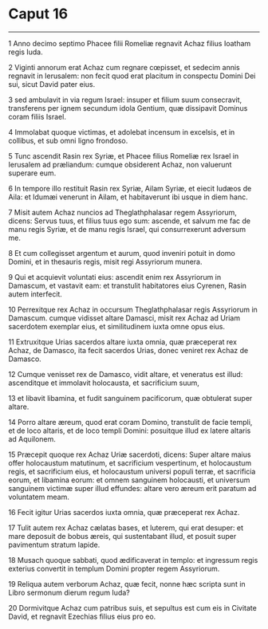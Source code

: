 # Caput 16

***

1 Anno decimo septimo Phacee filii Romeliæ regnavit Achaz filius Ioatham regis Iuda.

2 Viginti annorum erat Achaz cum regnare cœpisset, et sedecim annis regnavit in Ierusalem: non fecit quod erat placitum in conspectu Domini Dei sui, sicut David pater eius.

3 sed ambulavit in via regum Israel: insuper et filium suum consecravit, transferens per ignem secundum idola Gentium, quæ dissipavit Dominus coram filiis Israel.

4 Immolabat quoque victimas, et adolebat incensum in excelsis, et in collibus, et sub omni ligno frondoso.

5 Tunc ascendit Rasin rex Syriæ, et Phacee filius Romeliæ rex Israel in Ierusalem ad præliandum: cumque obsiderent Achaz, non valuerunt superare eum.

6 In tempore illo restituit Rasin rex Syriæ, Ailam Syriæ, et eiecit Iudæos de Aila: et Idumæi venerunt in Ailam, et habitaverunt ibi usque in diem hanc.

7 Misit autem Achaz nuncios ad Theglathphalasar regem Assyriorum, dicens: Servus tuus, et filius tuus ego sum: ascende, et salvum me fac de manu regis Syriæ, et de manu regis Israel, qui consurrexerunt adversum me.

8 Et cum collegisset argentum et aurum, quod inveniri potuit in domo Domini, et in thesauris regis, misit regi Assyriorum munera.

9 Qui et acquievit voluntati eius: ascendit enim rex Assyriorum in Damascum, et vastavit eam: et transtulit habitatores eius Cyrenen, Rasin autem interfecit.

10 Perrexitque rex Achaz in occursum Theglathphalasar regis Assyriorum in Damascum. cumque vidisset altare Damasci, misit rex Achaz ad Uriam sacerdotem exemplar eius, et similitudinem iuxta omne opus eius.

11 Extruxitque Urias sacerdos altare iuxta omnia, quæ præceperat rex Achaz, de Damasco, ita fecit sacerdos Urias, donec veniret rex Achaz de Damasco.

12 Cumque venisset rex de Damasco, vidit altare, et veneratus est illud: ascenditque et immolavit holocausta, et sacrificium suum,

13 et libavit libamina, et fudit sanguinem pacificorum, quæ obtulerat super altare.

14 Porro altare æreum, quod erat coram Domino, transtulit de facie templi, et de loco altaris, et de loco templi Domini: posuitque illud ex latere altaris ad Aquilonem.

15 Præcepit quoque rex Achaz Uriæ sacerdoti, dicens: Super altare maius offer holocaustum matutinum, et sacrificium vespertinum, et holocaustum regis, et sacrificium eius, et holocaustum universi populi terræ, et sacrificia eorum, et libamina eorum: et omnem sanguinem holocausti, et universum sanguinem victimæ super illud effundes: altare vero æreum erit paratum ad voluntatem meam.

16 Fecit igitur Urias sacerdos iuxta omnia, quæ præceperat rex Achaz.

17 Tulit autem rex Achaz cælatas bases, et luterem, qui erat desuper: et mare deposuit de bobus æreis, qui sustentabant illud, et posuit super pavimentum stratum lapide.

18 Musach quoque sabbati, quod ædificaverat in templo: et ingressum regis exterius convertit in templum Domini propter regem Assyriorum.

19 Reliqua autem verborum Achaz, quæ fecit, nonne hæc scripta sunt in Libro sermonum dierum regum Iuda?

20 Dormivitque Achaz cum patribus suis, et sepultus est cum eis in Civitate David, et regnavit Ezechias filius eius pro eo.

